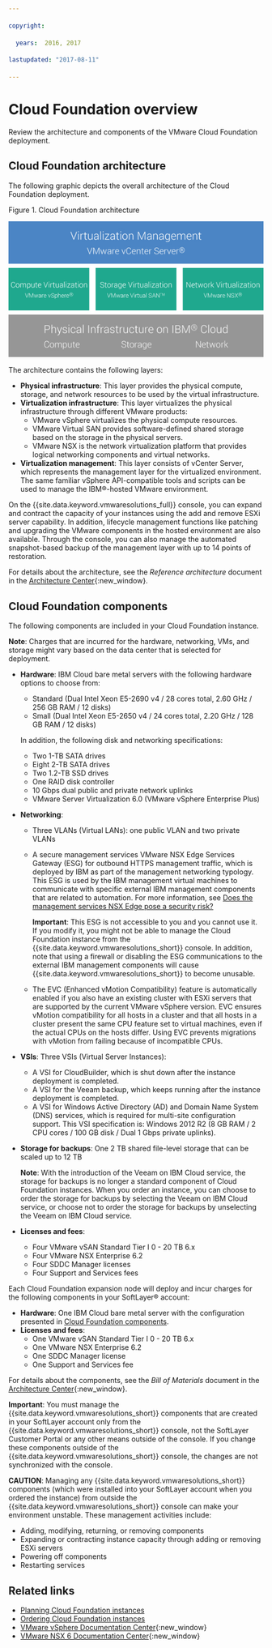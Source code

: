 ```yaml
---

copyright:

  years:  2016, 2017

lastupdated: "2017-08-11"

---
```


# Cloud Foundation overview

Review the architecture and components of the VMware Cloud Foundation deployment.

## Cloud Foundation architecture

The following graphic depicts the overall architecture of the Cloud Foundation deployment.

Figure 1. Cloud Foundation architecture

![Cloud Foundation architecture](sd_architecture.jpg)

The architecture contains the following layers:

* **Physical infrastructure**: This layer provides the physical compute, storage, and network resources to be used by the virtual infrastructure.
* **Virtualization infrastructure**: This layer virtualizes the physical infrastructure through different VMware products:
  *  VMware vSphere virtualizes the physical compute resources.
  *  VMware Virtual SAN provides software-defined shared storage based on the storage in the physical servers.
  *  VMware NSX is the network virtualization platform that provides logical networking components and virtual networks.
* **Virtualization management**: This layer consists of vCenter Server, which represents the management layer for the virtualized environment. The same familiar vSphere API-compatible tools and scripts can be used to manage the IBM®-hosted VMware environment.

On the {{site.data.keyword.vmwaresolutions_full}} console, you can expand and contract the capacity of your instances using the add and remove ESXi server capability. In addition, lifecycle management functions like patching and upgrading the VMware components in the hosted environment are also available. Through the console, you can also manage the automated snapshot-based backup of the management layer with up to 14 points of restoration.

For details about the architecture, see the _Reference architecture_ document in the [Architecture Center](https://www.ibm.com/devops/method/content/architecture/virtCloudFoundationPlatform){:new_window}.

## Cloud Foundation components

The following components are included in your Cloud Foundation instance.

**Note**: Charges that are incurred for the hardware, networking, VMs, and storage might vary based on the data center that is selected for deployment.

* **Hardware**:
IBM Cloud bare metal servers with the following hardware options to choose from:
    * Standard (Dual Intel Xeon E5-2690 v4 / 28 cores total, 2.60 GHz / 256 GB RAM / 12 disks)
    * Small (Dual Intel Xeon E5-2650 v4 / 24 cores total, 2.20 GHz / 128 GB RAM / 12 disks)

  In addition, the following disk and networking specifications:
    * Two 1-TB SATA drives
    * Eight 2-TB SATA drives
    * Two 1.2-TB SSD drives
    * One RAID disk controller
    * 10 Gbps dual public and private network uplinks
    * VMware Server Virtualization 6.0 (VMware vSphere Enterprise Plus)

* **Networking**:
    * Three VLANs (Virtual LANs): one public VLAN and two private VLANs
    * A secure management services VMware NSX Edge Services Gateway (ESG) for outbound HTTPS management traffic, which is deployed by IBM as part of the management networking typology. This ESG is used by the IBM management virtual machines to communicate with specific external IBM management components that are related to automation. For more information, see [Does the management services NSX Edge pose a security risk?](../vmonic/faq.html#does-the-management-services-nsx-edge-pose-a-security-risk-)

      **Important**: This ESG is not accessible to you and you cannot use it. If you modify it, you might not be able to manage the Cloud Foundation instance from the {{site.data.keyword.vmwaresolutions_short}} console. In addition, note that using a firewall or disabling the ESG communications to the external IBM management components will cause {{site.data.keyword.vmwaresolutions_short}} to become unusable.

    * The EVC (Enhanced vMotion Compatibility) feature is automatically enabled if you also have an existing cluster with ESXi servers that are supported by the current VMware vSphere version. EVC ensures vMotion compatibility for all hosts in a cluster and that all hosts in a cluster present the same CPU feature set to virtual machines, even if the actual CPUs on the hosts differ. Using EVC prevents migrations with vMotion from failing because of incompatible CPUs.

* **VSIs**:
Three VSIs (Virtual Server Instances):
    * A VSI for CloudBuilder, which is shut down after the instance deployment is completed.
    * A VSI for the Veeam backup, which keeps running after the instance deployment is completed.
    * A VSI for Windows Active Directory (AD) and Domain Name System (DNS) services, which is required for multi-site configuration
    support. This VSI specification is: Windows 2012 R2 (8 GB RAM / 2 CPU cores / 100 GB disk / Dual 1 Gbps private uplinks).

* **Storage for backups**:
One 2 TB shared file-level storage that can be scaled up to 12 TB

  **Note**: With the introduction of the Veeam on IBM Cloud service, the storage for backups is no longer a standard component of Cloud 
  Foundation instances. When you order an instance, you can choose to order the storage for backups by selecting the Veeam on IBM Cloud 
  service, or choose not to order the storage for backups by unselecting the Veeam on IBM Cloud service.

* **Licenses and fees**:
    * Four VMware vSAN Standard Tier I 0 - 20 TB 6.x
    * Four VMware NSX Enterprise 6.2
    * Four SDDC Manager licenses
    * Four Support and Services fees

Each Cloud Foundation expansion node will deploy and incur charges for the following components in your SoftLayer® account:

* **Hardware**: One IBM Cloud bare metal server with the configuration presented in [Cloud Foundation components](../sddc/sd_cloudfoundationoverview.html#cloud-foundation-components).
* **Licenses and fees**:
    * One VMware vSAN Standard Tier I 0 - 20 TB 6.x
    * One VMware NSX Enterprise 6.2
    * One SDDC Manager license
    * One Support and Services fee

For details about the components, see the _Bill of Materials_ document in the [Architecture Center](https://www.ibm.com/devops/method/content/architecture/virtCloudFoundationPlatform){:new_window}.

**Important**: You must manage the {{site.data.keyword.vmwaresolutions_short}} components that are created in your SoftLayer account only from the {{site.data.keyword.vmwaresolutions_short}} console, not the SoftLayer Customer Portal or any other means outside of the console. If you change these components outside of the {{site.data.keyword.vmwaresolutions_short}} console, the changes are not synchronized with the console.

**CAUTION**: Managing any {{site.data.keyword.vmwaresolutions_short}} components (which were installed into your SoftLayer account when you ordered the instance) from outside the {{site.data.keyword.vmwaresolutions_short}} console can make your environment unstable. These management activities include:

*  Adding, modifying, returning, or removing components
*  Expanding or contracting instance capacity through adding or removing ESXi servers
*  Powering off components
*  Restarting services

## Related links

* [Planning Cloud Foundation instances](sd_planning.html)
* [Ordering Cloud Foundation instances](sd_orderinginstance.html)
* [VMware vSphere Documentation Center](https://pubs.vmware.com/vsphere-60/index.jsp){:new_window}
* [VMware NSX 6 Documentation Center](https://pubs.vmware.com/NSX-6/index.jsp){:new_window}
